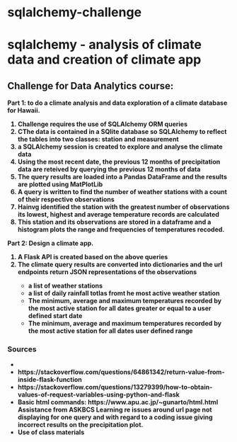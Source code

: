 # sqlalchemy-challenge
<h1><b>sqlalchemy - analysis of climate data and creation of climate app<b></h1>
  
<p><h2><b>Challenge for Data Analytics course:<b></h2></p> 
  
  <p><b>Part 1: to do a climate analysis and data exploration of a climate database for Hawaii.</b></p><ol>
  
  <li>Challenge requires the use of SQLAlchemy ORM queries</li>
  <li>CThe data is contained in a SQlite database so SQLAlchemy to reflect the tables into two classes: station and measurement</li>
  <li>a SQLAlchemy session is created to explore and analyse the climate data</li>
  <li>Using the most recent date, the previous 12 months of precipitation data are reteived by querying the previous 12 months of data</li>
  <li>The query results are loaded into a Pandas DataFrame and the results are plotted using MatPlotLib</li>
  <li>A query is written to find the number of weather stations with a count of their respective observations</li>
  <li>Hainvg identified the station with the greatest number of observations its lowest, highest and average temperature records are calculated</li>
  <li>This station and its observations are stored in a dataframe and a histogram plots the range and frequencies of temperatures recoded.</li></ol></p>
  
  <p><b>Part 2: Design a climate app.</b></p><ol>
  
  <li>A Flask API is created based on the above queries</li>
  <li> The climate query results are converted into dictionaries and the url endpoints return JSON representations of the observations</li><ul>
    <li>a list of weather stations</li>
    <li> a list of daily rainfall totlas fromt he most active weather station</li>
    <li>The minimum, average and maximum temperatures recorded by the most active station for all dates greater or equal to a user defined start date</li>
    <li>The minimum, average and maximum temperatures recorded by the most active station for all dates user defined range</li></ul></ol>
  
  <h3>Sources</h3><ul>
  <li><StackOverflow (https://stackoverflow.com/questions/61912210/python-flask-returning-values-that-has-the-same-variable)</li>
  <li>https://stackoverflow.com/questions/64861342/return-value-from-inside-flask-function</li>
  <li> https://stackoverflow.com/questions/13279399/how-to-obtain-values-of-request-variables-using-python-and-flask</li>
  <li>Basic html commands: https://www.apu.ac.jp/~gunarto/html.html</li>
  </li>Assistance from ASKBCS Learning re issues around url page not displaying for one query and with regard to a coding issue giving incorrect results on the precipitation plot.</li>
  <li>Use of class materials</>
   
  
  
  
    
